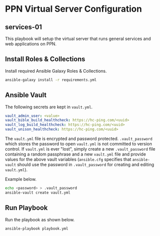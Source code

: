 # PPN Virtual Server Configuration

## services-01

This playbook will setup the virtual server that runs general services and web applications on PPN.

## Install Roles & Collections

Install required Ansible Galaxy Roles & Collections.

```sh
ansible-galaxy install -r requirements.yml
```

## Ansible Vault

The following secrets are kept in `vault.yml`.

```yml
vault_admin_user: <value>
vault_bible_build_healthcheck: https://hc-ping.com/<uuid>
vault_log_build_healthcheck: https://hc-ping.com/<uuid>
vault_unison_healthcheck: https://hc-ping.com/<uuid>
```

The `vault.yml` file is encrypted and password protected. `.vault_password` which stores the password to open `vault.yml` is not committed to version control. If `vault.yml` is ever "lost", simply create a new `.vault_password` file containing a random passphrase and a new `vault.yml` file and provide values for the above vault variables (`ansible.cfg` specifies that `ansible-vault` should use the password in `.vault_password` for creating and editing `vault.yml`). 

Example below.

```sh
echo <password> > .vault_password
ansible-vault create vault.yml
```

## Run Playbook

Run the playbook as shown below.

```sh
ansible-playbook playbook.yml
```
